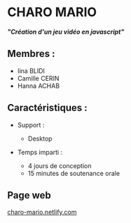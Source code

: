 # CHARO MARIO

 ___"Création d'un jeu vidéo en javascript"___

## Membres :
  - lina BLIDI
  - Camille CERIN
  - Hanna ACHAB
  
## Caractéristiques :
  
- Support : 
  - Desktop

- Temps imparti : 
  - 4 jours de conception
  - 15 minutes de soutenance orale

## Page web 
[charo-mario.netlify.com](https://charo-mario.netlify.app/)

